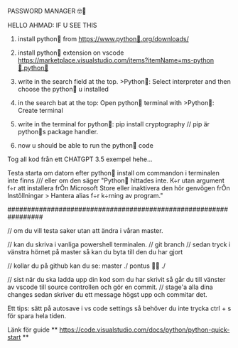 
PASSWORD MANAGER 🤓👾

HELLO AHMAD: IF U SEE THIS
1. install python🐍 from https://www.python🐍.org/downloads/
2. install python🐍 extension on vscode https://marketplace.visualstudio.com/items?itemName=ms-python🐍.python🐍
3. write in the search field at the top. >Python🐍: Select interpreter and then choose the python🐍 u installed
4. in the search bat at the top: Open python🐍 terminal with >Python🐍: Create terminal
4. write in the terminal for python🐍: pip install cryptography
// pip är python🐍s package handler.

5. now u should be able to run the python🐍 code

Tog all kod från ett CHATGPT 3.5 exempel hehe...

Testa starta om datorn efter python🐍 install om commandon i terminalen inte finns /// eller om den säger 
"Python🐍 hittades inte. K÷r utan argument f÷r att installera frÕn Microsoft Store eller inaktivera den hõr genvõgen frÕn Instõllningar > Hantera alias f÷r k÷rning av program."

#################################################################

// om du vill testa saker utan att ändra i våran master. 

// kan du skriva i vanliga powershell terminalen. 
// git branch <namn> 
// sedan tryck i vänstra hörnet på master så kan du byta till den du har gjort

// kollar du på github kan du se: 
        master
          ./ pontus 🧑🏽
          ./ <din branch> 

// sist när du ska ladda upp din kod som du har skrivit så går du till vänster av vscode till source controllen och gör en commit.
// stage'a alla dina changes sedan skriver du ett message högst upp och commitar det. 





Ett tips: sätt på autosave i vs code settings så behöver du inte trycka ctrl + s för spara hela tiden.

Länk för guide
** https://code.visualstudio.com/docs/python/python-quick-start ** 
